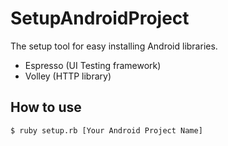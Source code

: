 # SetupAndroidProject
The setup tool for easy installing Android libraries.

* Espresso (UI Testing framework)
* Volley (HTTP library)

## How to use
`$ ruby setup.rb [Your Android Project Name]`
